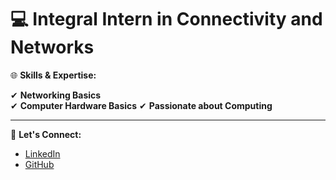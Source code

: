 # 💻 **Integral Intern in Connectivity and Networks**

🌐 **Skills & Expertise:**

✔ **Networking Basics**  
✔ **Computer Hardware Basics**
✔ **Passionate about Computing**  

---

🚀 **Let's Connect:**  
- [LinkedIn](#)  
- [GitHub](#)  


